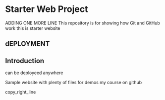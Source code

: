
# Starter Web Project
ADDING ONE MORE LINE
This repository is for showing how Git and GitHub work
this is starter website
## dEPLOYMENT
## Introduction
can be deployeed anywhere

Sample website with plenty of files for demos
my course on github

copy_right_line